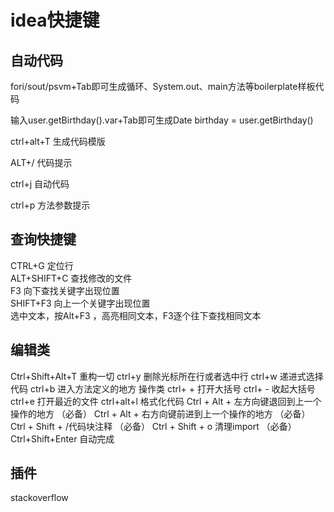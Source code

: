 # idea快捷键
## 自动代码
fori/sout/psvm+Tab即可生成循环、System.out、main方法等boilerplate样板代码

输入user.getBirthday().var+Tab即可生成Date birthday = user.getBirthday()

ctrl+alt+T 生成代码模版

ALT+/ 代码提示

ctrl+j 自动代码

ctrl+p 方法参数提示

## 查询快捷键
CTRL+G   定位行  
ALT+SHIFT+C  查找修改的文件  
F3   向下查找关键字出现位置  
SHIFT+F3  向上一个关键字出现位置  
选中文本，按Alt+F3 ，高亮相同文本，F3逐个往下查找相同文本 

## 编辑类
Ctrl+Shift+Alt+T 重构一切
ctrl+y 删除光标所在行或者选中行
ctrl+w 递进式选择代码
ctrl+b 进入方法定义的地方
操作类
ctrl+ + 打开大括号
ctrl+ - 收起大括号
ctrl+e 打开最近的文件
ctrl+alt+l 格式化代码
Ctrl + Alt + 左方向键退回到上一个操作的地方 （必备）
Ctrl + Alt + 右方向键前进到上一个操作的地方 （必备）
Ctrl + Shift + /代码块注释 （必备）
Ctrl + Shift + o 清理import （必备）
Ctrl+Shift+Enter 自动完成
## 插件
stackoverflow

